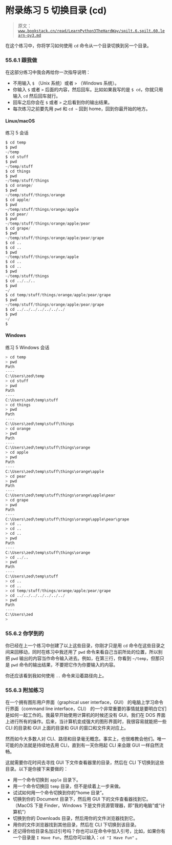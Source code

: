 # 附录练习 5 切换目录 (cd)

> 原文：[`www.bookstack.cn/read/LearnPython3TheHardWay/spilt.6.spilt.60.learn-py3.md`](https://www.bookstack.cn/read/LearnPython3TheHardWay/spilt.6.spilt.60.learn-py3.md)

在这个练习中，你将学习如何使用 `cd` 命令从一个目录切换到另一个目录。

### 55.6.1 跟我做

在这部分练习中我会再给你一次指导说明：

*   不用输入 `$` （Unix 系统）或者 `>` （Windows 系统）。
*   你输入 `$` 或者 `>` 后面的内容，然后回车。比如如果我写的是 `$ cd`，你就只用输入 `cd` 然后回车就行。
*   回车之后你会在 `$` 或者 `>` 之后看到你的输出结果。
*   每次练习之前要先用 `pwd` 和 `cd ~` 回到 home，回到你最开始的地方。

#### Linux/macOS

练习 5 会话

```py
$ cd temp
$ pwd
~/temp
$ cd stuff
$ pwd
~/temp/stuff
$ cd things
$ pwd
~/temp/stuff/things
$ cd orange/
$ pwd
~/temp/stuff/things/orange
$ cd apple/
$ pwd
~/temp/stuff/things/orange/apple
$ cd pear/
$ pwd
~/temp/stuff/things/orange/apple/pear
$ cd grape/
$ pwd
~/temp/stuff/things/orange/apple/pear/grape
$ cd ..
$ cd ..
$ pwd
~/temp/stuff/things/orange/apple
$ cd ..
$ cd ..
$ pwd
~/temp/stuff/things
$ cd ../../..
$ pwd
~/
$ cd temp/stuff/things/orange/apple/pear/grape
$ pwd
~/temp/stuff/things/orange/apple/pear/grape
$ cd ../../../../../../../
$ pwd
~/
$
```

#### Windows

练习 5 Windows 会话

```py
> cd temp
> pwd
Path
----
C:\Users\zed\temp
> cd stuff
> pwd
Path
----
C:\Users\zed\temp\stuff
> cd things
> pwd
Path
----
C:\Users\zed\temp\stuff\things
> cd orange
> pwd
Path
----
C:\Users\zed\temp\stuff\things\orange
> cd apple
> pwd
Path
----
C:\Users\zed\temp\stuff\things\orange\apple
> cd pear
> pwd
Path
----
C:\Users\zed\temp\stuff\things\orange\apple\pear
> cd grape
> pwd
Path
----
C:\Users\zed\temp\stuff\things\orange\apple\pear\grape
> cd ..
> cd ..
> cd ..
> pwd
Path
----
C:\Users\zed\temp\stuff\things\orange
> cd ../..
> pwd
Path
----
C:\Users\zed\temp\stuff
> cd ..
> cd ..
> cd temp/stuff/things/orange/apple/pear/grape
> cd ../../../../../../../
> pwd
Path
----
C:\Users\zed
>
```

### 55.6.2 你学到的

你已经在上一个练习中创建了以上这些目录，你刚才只是用 `cd` 命令在这些目录之间来回移动，同时在练习中我还用了 `pwd` 命令来看自己当前所处的位置，所以别把 `pwd` 输出的内容当作命令输入进去。例如，在第三行，你看到 `~/temp`，但那只是 `pwd` 命令的输出结果，不要把它作为你要输入的内容。

你还应该看到我如何使用 `..` 命令来沿着路径向上。

### 55.6.3 附加练习

在一个拥有图形用户界面（graphical user interface，GUI） 的电脑上学习命令行界面（command line interface，CLI） 的一个非常重要的事情就是要明白它们是如何一起工作的。我最早开始使用计算机的时候还没有 GUI，我们在 DOS 界面上进行所有的操作。后来，当计算机变成强大的图形界面时，我很容易就能把一些 CLI 的目录和 GUI 上面的目录和 GUI 的窗口和文件夹对应上。

然而如今大多数人对 CLI、路径和目录毫无概念。事实上，也很难教会他们。唯一可能的办法就是持续地去用 CLI，直到有一天你用起 CLI 来会跟 GUI 一样自然流畅。

这就需要你花时间去寻找 GUI 下文件查看器里的目录，然后在 CLI 下切换到这些目录。以下是你接下来要做的：

*   用一个命令切换到 `apple` 目录下。
*   用一个命令切换回 `temp` 目录，但不是续着上一步来做。
*   试试如何用一个命令切换到你的“home 目录”。
*   切换到你的 Document 目录下，然后用 GUI 下的文件查看器找到它。（MacOS 下是 Finder，Windows 下是文件资源管理器，即“我的电脑”或“计算机”）
*   切换到你的 Downloads 目录，然后用你的文件浏览器找到它。
*   用你的文件浏览器找到其他目录，然后在 CLI 下切换到该目录。
*   还记得你给目录名加过引号吗？你也可以在命令中加入引号，比如，如果你有一个目录是 `I Have Fun`，然后你可以输入：`cd "I Have Fun"` 。